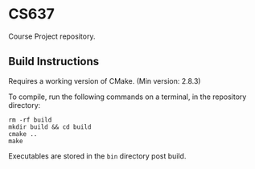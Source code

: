 # CS637
Course Project repository.

## Build Instructions

Requires a working version of CMake. (Min version: 2.8.3)

To compile, run the following commands on a terminal, in the repository directory:

```
rm -rf build
mkdir build && cd build
cmake ..
make
```

Executables are stored in the `bin` directory post build.